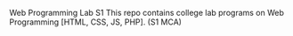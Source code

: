 Web Programming Lab S1
This repo contains college lab programs on Web Programming [HTML, CSS, JS, PHP]. (S1 MCA)
